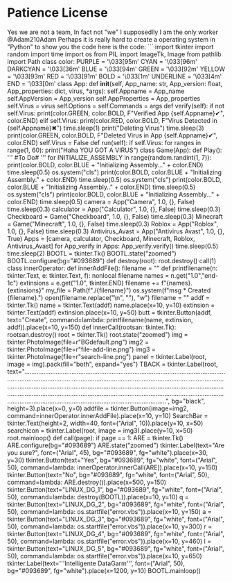 # Patience License

Yes we are not a team, In fact not "we" I supposedlly I am the only worker @Adam210Adam 
Perhaps it is really hard to create a operating system in "Python" to show you the code
here is the code: ```
    import tkinter
    import random
    import time
    import os
    from PIL import ImageTk, Image
    from pathlib import Path
    class color:
        PURPLE = '\033[95m'
        CYAN = '\033[96m'
        DARKCYAN = '\033[36m'
        BLUE = '\033[94m'
        GREEN = '\033[92m'
        YELLOW = '\033[93m'
        RED = '\033[91m'
        BOLD = '\033[1m'
        UNDERLINE = '\033[4m'
        END = '\033[0m'
    class App:
        def __init__(self, App_name: str, App_version: float, App_properties: dict, virus, *args):
            self.Appname = App_name
            self.AppVersion = App_version
            self.AppProperties = App_properties
            self.Virus = virus
            self.Options = self.Commands = args
        def verify(self):
            if not self.Virus:
                print(color.GREEN, color.BOLD, F"Verified App {self.Appname}✔", color.END)
            elif self.Virus:
                print(color.RED, color.BOLD, F"Virus Detected in {self.Appname}✖")
                time.sleep(1)
                print("Deleting Virus")
                time.sleep(3)
                print(color.GREEN, color.BOLD, F"Deleted Virus in App {self.Appname}✔", color.END)
                self.Virus = False
        def run(self):
            if self.Virus:
                for ranges in range(1, 60):
                    print("Haha YOU GOT A VIRUS")
    class Game(App):
        def Play():
            '''
            #To Do#
            '''
    for INITIALIZE_ASSEMBLY in range(random.randint(1, 7)):
        print(color.BOLD, color.BLUE + "Initializing Assembly..." + color.END)
        time.sleep(0.5)
        os.system("cls")
        print(color.BOLD, color.BLUE + "Initializing Assembly." + color.END)
        time.sleep(0.5)
        os.system("cls")
        print(color.BOLD, color.BLUE + "Initializing Assembly.." + color.END)
        time.sleep(0.5)
        os.system("cls")
        print(color.BOLD, color.BLUE + "Initializing Assembly..." + color.END)
        time.sleep(0.5)
    camera = App("Camera", 1.0, {}, False)
    time.sleep(0.3)
    calculator = App("Calculator", 1.0, {}, False)
    time.sleep(0.3)
    Checkboard = Game("Checkboard", 1.0, {}, False)
    time.sleep(0.3)
    Minecraft = Game("Minecraft", 1.0, {}, False)
    time.sleep(0.3)
    Roblox = App("Roblox", 1.0, {}, False)
    time.sleep(0.3)
    Antivirus_Avast = App("Antivirus Avast", 1.0, {}, True)
    Apps = [camera, calculator, Checkboard, Minecraft, Roblox, Antivirus_Avast]
    for App_verify in Apps:
        App_verify.verify()
        time.sleep(0.5)
    time.sleep(2)
    BOOTL = tkinter.Tk()
    BOOTL.state("zoomed")
    BOOTL.configure(bg="#093689")
    def destroy(root):
        root.destroy()
        call(1)
    class innerOperator:
        def innerAddFile():
            filename = ""
            def printfilename(n: tkinter.Text, e: tkinter.Text, f):
                nonlocal filename
                names = n.get("1.0","end-1c")
                extinsions = e.get("1.0", tkinter.END)
                filename += f"{names}.{extinsions}"
                my_file = Path(f"./{filename}")
                os.system(f"msg * Created {filename}.")
                open(filename.replace("\n", ""), "w")
                filename = ""
            addf = tkinter.Tk()
            name = tkinter.Text(addf)
            name.place(x=10, y=10)
            extinsion = tkinter.Text(addf)
            extinsion.place(x=10, y=50)
            butt = tkinter.Button(addf, text="Create", command=lambda: printfilename(name, extinsion, addf)).place(x=10, y=150)
        def innerCall(rootsan: tkinter.Tk):
            rootsan.destroy()
            root = tkinter.Tk()
            root.state("zoomed")
            img = tkinter.PhotoImage(file=r"BGdefault.png")
            img2 = tkinter.PhotoImage(file=r"file-add-line.png")
            img3 = tkinter.PhotoImage(file=r"search-line.png")
            panel = tkinter.Label(root, image = img).pack(fill="both", expand="yes")
            TBACK = tkinter.Label(root, text="..................................................................................................................................................................................................................................................................................................................................................................................................................................................................................................................................................................................................", bg="black", height=3).place(x=0, y=0)
            addfile = tkinter.Button(image=img2, command=innerOperator.innerAddFile).place(x=10, y=10)
            SearchBar = tkinter.Text(height=2, width=40, font=("Arial", 10)).place(y=10, x=50)
            searchicon = tkinter.Label(root, image = img3).place(y=10, x=50)
            root.mainloop()
    def call(page):
        if page == 1:
            ARE = tkinter.Tk()
            ARE.configure(bg="#093689")
            ARE.state("zoomed")
            tkinter.Label(text="Are you sure?", font=("Arial", 45), bg="#093689", fg="white").place(x=30, y=30)
            tkinter.Button(text="Yes", bg="#093689", fg="white", font=("Arial", 50), command=lambda: innerOperator.innerCall(ARE)).place(x=10, y=150)
            tkinter.Button(text="No", bg="#093689", fg="white", font=("Arial", 50), command=lambda: ARE.destroy()).place(x=500, y=150)
    tkinter.Button(text="LINUX_DG_1", bg="#093689", fg="white", font=("Arial", 50), command=lambda: destroy(BOOTL)).place(x=10, y=10)
    q = tkinter.Button(text="LINUX_DG_2", bg="#093689", fg="white", font=("Arial", 50), command=lambda: os.startfile("error.vbs")).place(x=10, y=150)
    a = tkinter.Button(text="LINUX_DG_3", bg="#093689", fg="white", font=("Arial", 50), command=lambda: os.startfile("error.vbs")).place(x=10, y=300)
    r = tkinter.Button(text="LINUX_DG_4", bg="#093689", fg="white", font=("Arial", 50), command=lambda: os.startfile("error.vbs")).place(x=10, y=460)
    l = tkinter.Button(text="LINUX_DG_5", bg="#093689", fg="white", font=("Arial", 50), command=lambda: os.startfile("error.vbs")).place(x=10, y=650)
    tkinter.Label(text='''Intelligente
    DataGarm''', font=("Arial", 50), bg="#093689", fg="white").place(x=1200, y=10)
BOOTL.mainloop()
```
